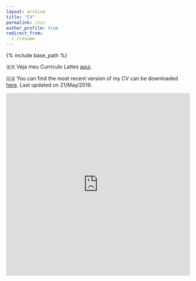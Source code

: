 ```yaml
---
layout: archive
title: "CV"
permalink: /cv/
author_profile: true
redirect_from:
  - /resume
---
```


{% include base_path %}

:brazil: Veja meu Currículo Lattes [aqui](http://lattes.cnpq.br/3901837886824021).

:uk: You can find the most recent version of my CV can be downloaded [here](https://oliveirathiago.github.io/files/main.pdf). Last updated on 21/May/2019.

<html lang="en" style="width:100%; height:50%;">
  <body style="width:100%; height:50%; margin:10;">
    <iframe src="https://docs.google.com/gview?url=https://oliveirathiago.github.io/files/main.pdf&embedded=true" style="width:100%; height:50%;" frameborder="0"></iframe>
  </body>
</html>
